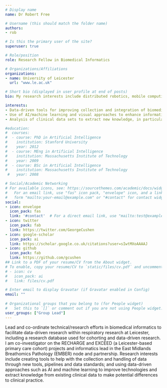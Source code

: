 ```yaml
---
# Display name
name: Dr Robert Free

# Username (this should match the folder name)
authors:
- rob

# Is this the primary user of the site?
superuser: true

# Role/position
role: Research Fellow in Biomedical Informatics

# Organizations/Affiliations
organizations:
- name: University of Leicester
  url: "www.le.ac.uk"

# Short bio (displayed in user profile at end of posts)
bio: My research interests include distributed robotics, mobile computing and programmable matter.

interests:
- Data-driven tools for improving collection and integration of biomedical data.
- Use of AI/machine learning and visual approaches to enhance informatics tools.
- Analysis of clinical data sets to extract new knowledge, in particular looking at pneumonia and TB.

#education:
#  courses:
#  - course: PhD in Artificial Intelligence
#    institution: Stanford University
#    year: 2012
#  - course: MEng in Artificial Intelligence
#    institution: Massachusetts Institute of Technology
#    year: 2009
#  - course: BSc in Artificial Intelligence
#    institution: Massachusetts Institute of Technology
 #   year: 2008

# Social/Academic Networking
# For available icons, see: https://sourcethemes.com/academic/docs/widgets/#icons
#   For an email link, use "fas" icon pack, "envelope" icon, and a link in the
#   form "mailto:your-email@example.com" or "#contact" for contact widget.
social:
- icon: envelope
  icon_pack: fas
  link: '#contact'  # For a direct email link, use "mailto:test@example.org".
- icon: twitter
  icon_pack: fab
  link: https://twitter.com/GeorgeCushen
- icon: google-scholar
  icon_pack: ai
  link: https://scholar.google.co.uk/citations?user=sIwtMXoAAAAJ
- icon: github
  icon_pack: fab
  link: https://github.com/gcushen
## Link to a PDF of your resume/CV from the About widget.
# To enable, copy your resume/CV to `static/files/cv.pdf` and uncomment the lines below.  
# - icon: cv
#   icon_pack: ai
#   link: files/cv.pdf

# Enter email to display Gravatar (if Gravatar enabled in Config)
email: ""
  
# Organizational groups that you belong to (for People widget)
#   Set this to `[]` or comment out if you are not using People widget.  
user_groups: ["Group Lead"]
---
```

Lead and co-ordinate technical/research efforts in biomedical informatics to facilitate data-driven research within respiratory research at Leicester, including a research database used for cohorting and data-driven research. I am co-investigator on the RECHARGE and EXCEED (a Leicester-based primary care cohort) projects and informatics lead in the East Midlands Breathomics Pathology (EMBER) node and partnership. Research interests include creating tools to help with the collection and handling of data through new tools, pipelines and data standards; and using data-driven approaches such as AI and machine learning to improve technologies and extract knowledge from existing clinical data to make potential differences to clinical practice.
